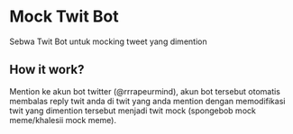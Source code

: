 # Mock Twit Bot
Sebwa Twit Bot untuk mocking tweet yang dimention 

## How it work?
Mention ke akun bot twitter (@rrrapeurmind), akun bot tersebut otomatis membalas reply twit anda di twit yang anda mention dengan memodifikasi twit yang dimention tersebut menjadi twit mock (spongebob mock meme/khalesii mock meme).

